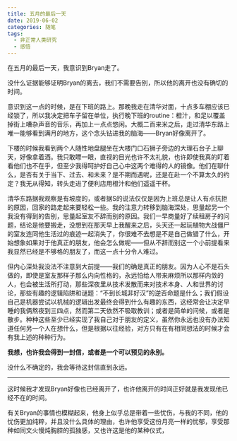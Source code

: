 ```yaml
---
title: 五月的最后一天
date: 2019-06-02
categories: 随笔
tags:
  - 非正常人类研究
  - 感悟
---
```


在五月的最后一天，我意识到Bryan走了。

<!--more-->

没什么证据能够证明Bryan的离去，我们不需要告别，所以他的离开也没有确切的时间。

意识到这一点的时候，是在下班的路上。那晚我走在清华对面，十点多车棚应该已经锁了，所以我决定把车子留在单位，执行晚下班的routine：橙汁，和足以覆盖掉街上嘈杂声音的音乐，再加上一点点悠闲。大概二百来米之后，走过清华东路上唯一能够看到满月的地方，这个念头钻进我的脑海——Bryan好像离开了。

下楼的时候我看到两个人随性地盘腿坐在大楼门口石狮子旁边的大理石台子上聊天，好像拿着酒。我只敢瞟一眼，直视的目光也许不太礼貌，也许即使我真的盯着看他们也不在乎，但至少我得呵护好自己心中这两个难得的人的镜像。他们在聊什么，是否有关于当下、过去、和未来？是不期而遇呢，还是在赴一个不算太久的约定？我无从得知，转头走进了便利店用橙汁和他们遥遥干杯。

清华东路据我观察是有坡度的，或者据S的说法仅仅是因为上班总是让人有点抗拒的原因，回家的路走起来要轻松一些。我的注意力转移到脑海深处，思量起另一个我没有得到的告别，思量起室友不辞而别的原因。我们一早商量好了续租房子的问题，结论是他要搬走，没想到在那天早上我醒来之后，头天还一起玩植物大战僵尸的室友连同他生活过的痕迹一起消失了，你很难不去想是不是自己做错了什么，开始想象如果对于他真正的朋友，他会怎么做呢——但从不辞而别这一个小前提看来我显然已经是不够格的朋友了，而这一点十分令人难过。

但内心深处我没法不注意到大前提——我们的确是真正的朋友。因为人心不是石头做的，即使是室友那样子那么内向性格的，永远怕给人带来麻烦所以那样内敛的人，也会被生活所打动，那些深夜里从技术发散而来对技术本身、人和世界的讨论，那些有趣的逻辑陷阱和谜题：“不到长城非好汉”的逆否命题是什么；我们假设自己是机器尝试以机械的逻辑出发最终会得到什么有趣的东西，这经常会让决定早睡的我俩熬夜到三四点，然而第二天依然不吸取教训；或者是简单的问候，或者是散步。种种这些至少已经实现了我自己对于朋友的定义，虽然你永远也没有办法知道任何另一个人在想什么，但是根据以往经验，对方只有在有相同想法的时候才会有我上述的种种行为。

**我想，也许我会得到一封信，或者是一个可以预见的永别。**

没什么不确定的，我会等待这封信直到永远。

***

这时候我才发现Bryan好像也已经离开了，也许他离开的时间正好就是我发现他已经不在的时间。

有关Bryan的事情也模糊起来，他身上似乎总是带着一些忧伤，与我的不同，他的忧伤更加纯粹，并且没什么具体的理由，也许他享受这份月亮一样的忧郁，享受那种如同文火慢炖胸腔的孤独感，又也许这是他的某种仪式，